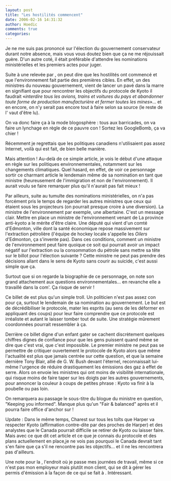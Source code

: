 ```yaml
---
layout: post
title: "Les hostilités commencent"
date: 2006-02-16 14:31:32
author: Hoedic
comments: true
categories: 
---
```



Je ne me suis pas prononcé sur l'élection du gouvernement conservateur durant notre absence, mais vous vous doutez bien que ça ne me réjouissait guère. D'un autre coté, il était préférable d'attendre les nominations ministérielles et les premiers actes pour juger.

Suite à une  relevée par , on peut dire que les hostilités ont commencé et que l'environnement fait partie des premières cibles. En effet, un des ministres du nouveau gouvernement, vient de lancer un pavé dans la marre en signifiant que pour rencontrer les objectifs du protocole de Kyoto il faudrait «*interdire tous les avions, trains et voitures du pays et abandonner toute forme de production manufacturière et fermer toutes les mines*»... et en encore, on n'y serait pas encore tout à faire selon sa source (le reste de l' vaut d'être lu).

On va donc faire ça à la mode blogosphère : tous aux barricades, on va faire un lynchage en règle de ce pauvre con ! Sortez les GoogleBomb, ça va chier !

Récemment je regrettais que les politiques canadiens n'utilisaient pas assez Internet, voilà qui est fait, de bien belle manière.

Mais attention ! Au-delà de ce simple article, je vois le début d'une attaque en règle sur les politiques environnementales, notamment sur les changements climatiques. Quel hasard, en effet, de voir ce personnage sortir ce charmant article le lendemain même de sa nomination en tant que ministre (heureusement de l'immigration et non de l'environnement). Il aurait voulu se faire remarquer plus qu'il n'aurait pas fait mieux !

Par ailleurs, suite au tumulte des nominations ministérielles, on n'a pas forcément pris le temps de regarder les autres ministres que ceux qui étaient sous les projecteurs (on pourrait presque croire à une diversion). La ministre de l'environnement par exemple,  une albertaine. C'est un message clair. Mettre en place un ministre de l'environnement venant de La province anti-kyoto a le mérite d'être claire. Une député qui vient d'un comté d'Edmonton, ville dont la santé économique repose massivement sur l'extraction pétrolière (l'équipe de hockey locale s'appelle les *Oilers* d'Edmonton, ça s'invente pas). Dans ces conditions, comment un ministre de l'environnement peut faire quoique ce soit qui pourrait avoir un impact négatif sur l'extraction ou la consommation du pétrole sans mettre sa tête sur le billot pour l'élection suivante ? Cette ministre ne peut pas prendre des décisions allant dans le sens de Kyoto sans courir au suicide, c'est aussi simple que ça.

Surtout que si on regarde la biographie de ce personnage, on note son grand attachement aux questions environnementales... en revanche elle a travaillé dans la com'. Ça risque de servir !

Ce billet de  est plus qu'un simple troll. Un politicien n'est pas assez con pour ça, surtout le lendemain de sa nomination au gouvernement. Le but est de décrédibiliser le protocole, mater les esprits (au sens de les déformer en appliquant des coups) pour leur faire comprendre que ce protocole est irréaliste et autant le laisser tomber tout de suite. Une stratégie mûrement coordonnées pourrait ressembler à ça.

Derrière ce billet digne d'un enfant gater se cachent discrètement quelques chiffres dignes de confiance pour que les gens puissent quand même se dire que c'est vrai, que c'est impossible. Le premier ministre ne peut pas se permettre de critiquer ouvertement le protocole de Kyoto alors que même l'actualité est plus que jamais centrée sur cette question, et que la semaine dernière Tony Blair, allié de G. W. Bush devant l'éternel, reconnaissait lui-même l'urgence de réduire drastiquement les émissions des gaz à effet de serre. Alors on envoie les ministres qui ont moins de visibilité internationale, qui risque moins de faire taper sur les doigts par les autres gouvernements, pour annoncer la couleur à coups de petites phrase : Kyoto va finir à la poubelle ou pas loin. 

On remarquera au passage le sous-titre du blogue du ministre en question, "Keeping you informed". Manque plus qu'un "Fair & balanced" après et il pourra faire office d'anchor sur  !

Update : Dans le même temps, Charest  sur tous les toîts que Harper va respecter Kyoto (affirmation contre-dite par des proches de Harper) et des analystes  que le Canada pourrait difficile se retirer de Kyoto ou laisser faire. Mais avec ce que dit cet article et ce que je connais du protocole et des plans actuellement en place,je ne vois pas pourquoi le Canada devrait tant s'en faire que ça s'il ne rencontre pas les objectifs... et il ne les rencontrera pas d'ailleurs.

Une note pour la , l'endroit où je passe mes journées de travail, même si ce n'est pas mon employeur mais plutôt mon client, qui se dit  à gérer les permis d'émission à la façon de ce qui se fait à . Intéressant.
